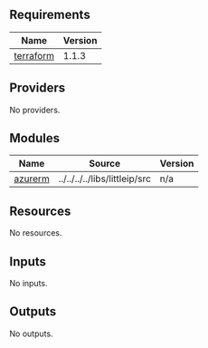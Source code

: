 <!-- BEGIN_TF_DOCS -->
## Requirements

| Name | Version |
|------|---------|
| <a name="requirement_terraform"></a> [terraform](#requirement\_terraform) | 1.1.3 |

## Providers

No providers.

## Modules

| Name | Source | Version |
|------|--------|---------|
| <a name="module_azurerm"></a> [azurerm](#module\_azurerm) | ../../../../libs/littleip/src | n/a |

## Resources

No resources.

## Inputs

No inputs.

## Outputs

No outputs.
<!-- END_TF_DOCS -->